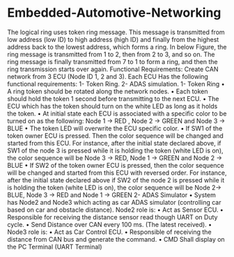 # Embedded-Automotive-Networking
The logical ring uses token ring message. This message is transmitted from low address (low ID) to high address (high ID) and finally from the highest address back to the lowest address, which forms a ring. In below Figure, the ring message is transmitted from 1 to 2, then from 2 to 3, and so on. The ring message is finally transmitted from 7 to 1 to form a ring, and then the ring transmission starts over again. Functional Requirements: Create CAN network from 3 ECU (Node ID 1, 2 and 3). Each ECU Has the following functional requirements: 1- Token Ring. 2- ADAS simulation.   1- Token Ring • A ring token should be rotated along the network nodes.  • Each token should hold the token 1 second before transmitting to the next ECU.  • The ECU which has the token should turn on the white LED as long as it holds the token. • At initial state each ECU is associated with a specific color to be turned on as the following:  Node 1 -> RED , Node 2 -> GREEN and Node 3 -> BLUE • The token LED will overwrite the ECU specific color. • If SW1 of the token owner ECU is pressed. Then the color sequence will be changed and started from this ECU. For instance, after the initial state declared above, if SW1 of the node 3 is pressed while it is holding the token (white LED is on), the color sequence will be   Node 3 -> RED, Node 1 -> GREEN and Node 2 -> BLUE  • If SW2 of the token owner ECU is pressed, then the color sequence will be changed and started from this ECU with reversed order. For instance, after the initial state declared above if SW2 of the node 2 is pressed while it is holding the token (white LED is on), the color sequence will be  Node 2-> BLUE, Node 3 -> RED and Node 1 -> GREEN    2- ADAS Simulator • System has Node2 and Node3 which acting as car ADAS simulator (controlling car based on car and obstacle distance). Node2 role is: • Act as Sensor ECU. • Responsible for receiving the distance sensor read though UART on Duty cycle.    • Send Distance over CAN every 100 ms. (The latest received). • Node3 role is: • Act as Car Control ECU. • Responsible of receiving the distance from CAN bus and generate the command.    • CMD Shall display on the PC Terminal (UART Terminal) 
